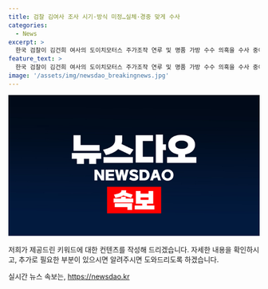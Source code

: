 ```yaml
---
title: 검찰 김여사 조사 시기·방식 미정…실체·경중 맞게 수사
categories:
  - News
excerpt: >
  한국 검찰이 김건희 여사의 도이치모터스 주가조작 연루 및 명품 가방 수수 의혹을 수사 중이다. 검찰은 조사 방식으로 소환조사, 제3의 장소 조사, 방문 조사, 서면 조사 등을 고려하고 있으며, 김 여사 측과 협의 중에 있다. 또한, 이재명 전 대표의 재판과 관련해서는 위례·대장동 사건과 성남FC·백현동 사건이 분리돼야 한다는 의견을 밝혔다.
feature_text: >
  한국 검찰이 김건희 여사의 도이치모터스 주가조작 연루 및 명품 가방 수수 의혹을 수사 중이다. 검찰은 조사 방식으로 소환조사, 제3의 장소 조사, 방문 조사, 서면 조사 등을 고려하고 있으며, 김 여사 측과 협의 중에 있다. 또한, 이재명 전 대표의 재판과 관련해서는 위례·대장동 사건과 성남FC·백현동 사건이 분리돼야 한다는 의견을 밝혔다.
image: '/assets/img/newsdao_breakingnews.jpg'
---
```


<p><img src="/assets/img/newsdao_breakingnews.jpg" alt="firstkoreanews 속보" /></p>

<p>저희가 제공드린 키워드에 대한 컨텐츠를 작성해 드리겠습니다. 자세한 내용을 확인하시고, 추가로 필요한 부분이 있으시면 알려주시면 도와드리도록 하겠습니다.</p>
실시간 뉴스 속보는, <a href="https://newsdao.kr" rel="dofollow">https://newsdao.kr</a>


